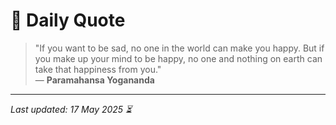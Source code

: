 # 📜 Daily Quote

> "If you want to be sad, no one in the world can make you happy. But if you make up your mind to be happy, no one and nothing on earth can take that happiness from you."  
> — **Paramahansa Yogananda**

---

_Last updated: 17 May 2025 ⏳_
